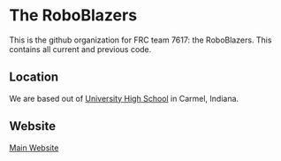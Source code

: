 # The RoboBlazers
This is the github organization for FRC team 7617: the RoboBlazers. This contains all current and previous code. 

## Location
We are based out of [University High School](universityhighschool.org) in Carmel, Indiana. 

## Website
[Main Website](https://uhsroboblazers.weebly.com/)
